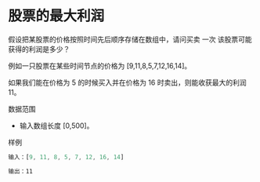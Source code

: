 # 股票的最大利润

假设把某股票的价格按照时间先后顺序存储在数组中，请问买卖 一次 该股票可能获得的利润是多少？

例如一只股票在某些时间节点的价格为 [9,11,8,5,7,12,16,14]。

如果我们能在价格为 5 的时候买入并在价格为 16 时卖出，则能收获最大的利润 11。

数据范围

- 输入数组长度 [0,500]。

样例

```js
输入：[9, 11, 8, 5, 7, 12, 16, 14]

输出：11
```
